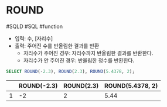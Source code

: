 # ROUND

#SQLD #SQL #function 

- 입력: 수, \[자리수]
- 출력: 주어진 수를 반올림한 결과를 반환
	- 자리수가 주어진 경우: 자리수까지 반올림한 결과를 반환한다.
	- 자리수가 안 주어진 경우: 반올림한 정수를 반환한다.

```SQL
SELECT ROUND(-2.3), ROUND(2.3), ROUND(5.4378, 2);
```


|     | ROUND(-2.3) | ROUND(2.3) | ROUND(5.4378, 2) |
| --- | ----------- | ---------- | ---------------- |
| 1   | -2          | 2          | 5.44             |



